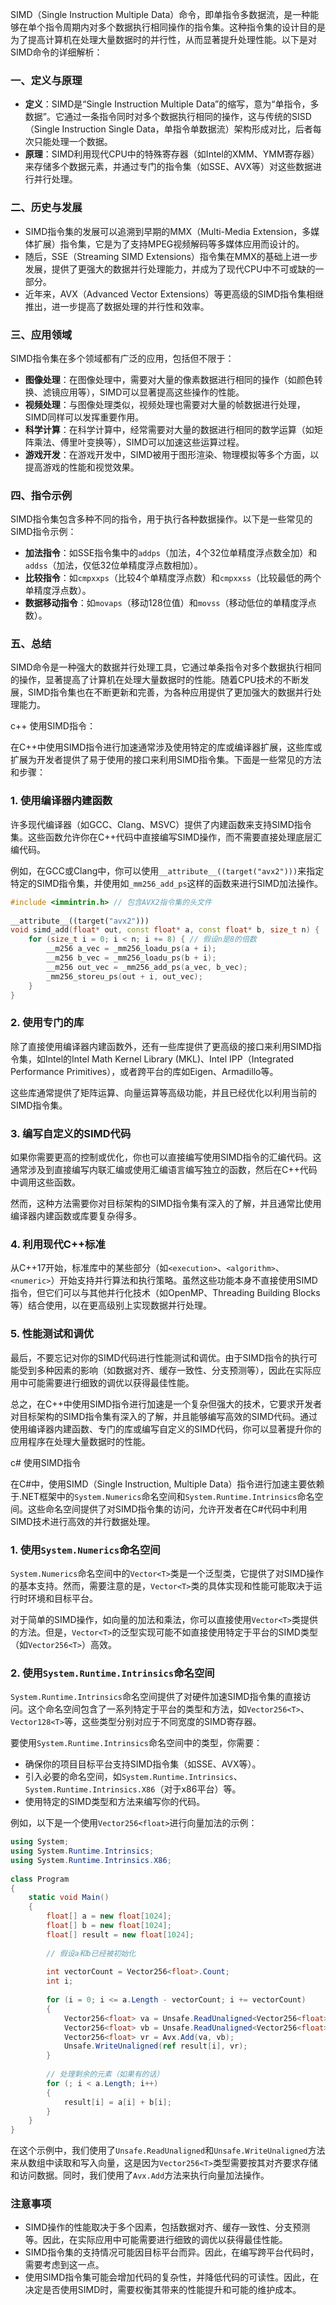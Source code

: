 SIMD（Single Instruction Multiple Data）命令，即单指令多数据流，是一种能够在单个指令周期内对多个数据执行相同操作的指令集。这种指令集的设计目的是为了提高计算机在处理大量数据时的并行性，从而显著提升处理性能。以下是对SIMD命令的详细解析：

### 一、定义与原理

- **定义**：SIMD是“Single Instruction Multiple Data”的缩写，意为“单指令，多数据”。它通过一条指令同时对多个数据执行相同的操作，这与传统的SISD（Single Instruction Single Data，单指令单数据流）架构形成对比，后者每次只能处理一个数据。
- **原理**：SIMD利用现代CPU中的特殊寄存器（如Intel的XMM、YMM寄存器）来存储多个数据元素，并通过专门的指令集（如SSE、AVX等）对这些数据进行并行处理。

### 二、历史与发展

- SIMD指令集的发展可以追溯到早期的MMX（Multi-Media Extension，多媒体扩展）指令集，它是为了支持MPEG视频解码等多媒体应用而设计的。
- 随后，SSE（Streaming SIMD Extensions）指令集在MMX的基础上进一步发展，提供了更强大的数据并行处理能力，并成为了现代CPU中不可或缺的一部分。
- 近年来，AVX（Advanced Vector Extensions）等更高级的SIMD指令集相继推出，进一步提高了数据处理的并行性和效率。

### 三、应用领域

SIMD指令集在多个领域都有广泛的应用，包括但不限于：

- **图像处理**：在图像处理中，需要对大量的像素数据进行相同的操作（如颜色转换、滤镜应用等），SIMD可以显著提高这些操作的性能。
- **视频处理**：与图像处理类似，视频处理也需要对大量的帧数据进行处理，SIMD同样可以发挥重要作用。
- **科学计算**：在科学计算中，经常需要对大量的数据进行相同的数学运算（如矩阵乘法、傅里叶变换等），SIMD可以加速这些运算过程。
- **游戏开发**：在游戏开发中，SIMD被用于图形渲染、物理模拟等多个方面，以提高游戏的性能和视觉效果。

### 四、指令示例

SIMD指令集包含多种不同的指令，用于执行各种数据操作。以下是一些常见的SIMD指令示例：

- **加法指令**：如SSE指令集中的`addps`（加法，4个32位单精度浮点数全加）和`addss`（加法，仅低32位单精度浮点数相加）。
- **比较指令**：如`cmpxxps`（比较4个单精度浮点数）和`cmpxxss`（比较最低的两个单精度浮点数）。
- **数据移动指令**：如`movaps`（移动128位值）和`movss`（移动低位的单精度浮点数）。

### 五、总结

SIMD命令是一种强大的数据并行处理工具，它通过单条指令对多个数据执行相同的操作，显著提高了计算机在处理大量数据时的性能。随着CPU技术的不断发展，SIMD指令集也在不断更新和完善，为各种应用提供了更加强大的数据并行处理能力。



c++ 使用SIMD指令：

在C++中使用SIMD指令进行加速通常涉及使用特定的库或编译器扩展，这些库或扩展为开发者提供了易于使用的接口来利用SIMD指令集。下面是一些常见的方法和步骤：

### 1. 使用编译器内建函数

许多现代编译器（如GCC、Clang、MSVC）提供了内建函数来支持SIMD指令集。这些函数允许你在C++代码中直接编写SIMD操作，而不需要直接处理底层汇编代码。

例如，在GCC或Clang中，你可以使用`__attribute__((target("avx2")))`来指定特定的SIMD指令集，并使用如`_mm256_add_ps`这样的函数来进行SIMD加法操作。

```cpp
#include <immintrin.h> // 包含AVX2指令集的头文件  
  
__attribute__((target("avx2")))  
void simd_add(float* out, const float* a, const float* b, size_t n) {  
    for (size_t i = 0; i < n; i += 8) { // 假设n是8的倍数  
        __m256 a_vec = _mm256_loadu_ps(a + i);  
        __m256 b_vec = _mm256_loadu_ps(b + i);  
        __m256 out_vec = _mm256_add_ps(a_vec, b_vec);  
        _mm256_storeu_ps(out + i, out_vec);  
    }  
}
```

### 2. 使用专门的库

除了直接使用编译器内建函数外，还有一些库提供了更高级的接口来利用SIMD指令集，如Intel的Intel Math Kernel Library (MKL)、Intel IPP（Integrated Performance Primitives），或者跨平台的库如Eigen、Armadillo等。

这些库通常提供了矩阵运算、向量运算等高级功能，并且已经优化以利用当前的SIMD指令集。

### 3. 编写自定义的SIMD代码

如果你需要更高的控制或优化，你也可以直接编写使用SIMD指令的汇编代码。这通常涉及到直接编写内联汇编或使用汇编语言编写独立的函数，然后在C++代码中调用这些函数。

然而，这种方法需要你对目标架构的SIMD指令集有深入的了解，并且通常比使用编译器内建函数或库要复杂得多。

### 4. 利用现代C++标准

从C++17开始，标准库中的某些部分（如`<execution>`、`<algorithm>`、`<numeric>`）开始支持并行算法和执行策略。虽然这些功能本身不直接使用SIMD指令，但它们可以与其他并行化技术（如OpenMP、Threading Building Blocks等）结合使用，以在更高级别上实现数据并行处理。

### 5. 性能测试和调优

最后，不要忘记对你的SIMD代码进行性能测试和调优。由于SIMD指令的执行可能受到多种因素的影响（如数据对齐、缓存一致性、分支预测等），因此在实际应用中可能需要进行细致的调优以获得最佳性能。

总之，在C++中使用SIMD指令进行加速是一个复杂但强大的技术，它要求开发者对目标架构的SIMD指令集有深入的了解，并且能够编写高效的SIMD代码。通过使用编译器内建函数、专门的库或编写自定义的SIMD代码，你可以显著提升你的应用程序在处理大量数据时的性能。

c# 使用SIMD指令

在C#中，使用SIMD（Single Instruction, Multiple Data）指令进行加速主要依赖于.NET框架中的`System.Numerics`命名空间和`System.Runtime.Intrinsics`命名空间。这些命名空间提供了对SIMD指令集的访问，允许开发者在C#代码中利用SIMD技术进行高效的并行数据处理。

### 1. 使用`System.Numerics`命名空间

`System.Numerics`命名空间中的`Vector<T>`类是一个泛型类，它提供了对SIMD操作的基本支持。然而，需要注意的是，`Vector<T>`类的具体实现和性能可能取决于运行时环境和目标平台。

对于简单的SIMD操作，如向量的加法和乘法，你可以直接使用`Vector<T>`类提供的方法。但是，`Vector<T>`的泛型实现可能不如直接使用特定于平台的SIMD类型（如`Vector256<T>`）高效。

### 2. 使用`System.Runtime.Intrinsics`命名空间

`System.Runtime.Intrinsics`命名空间提供了对硬件加速SIMD指令集的直接访问。这个命名空间包含了一系列特定于平台的类型和方法，如`Vector256<T>`、`Vector128<T>`等，这些类型分别对应于不同宽度的SIMD寄存器。

要使用`System.Runtime.Intrinsics`命名空间中的类型，你需要：

- 确保你的项目目标平台支持SIMD指令集（如SSE、AVX等）。
- 引入必要的命名空间，如`System.Runtime.Intrinsics`、`System.Runtime.Intrinsics.X86`（对于x86平台）等。
- 使用特定的SIMD类型和方法来编写你的代码。

例如，以下是一个使用`Vector256<float>`进行向量加法的示例：

```csharp
using System;  
using System.Runtime.Intrinsics;  
using System.Runtime.Intrinsics.X86;  
  
class Program  
{  
    static void Main()  
    {  
        float[] a = new float[1024];  
        float[] b = new float[1024];  
        float[] result = new float[1024];  
  
        // 假设a和b已经被初始化  
  
        int vectorCount = Vector256<float>.Count;  
        int i;  
  
        for (i = 0; i <= a.Length - vectorCount; i += vectorCount)  
        {  
            Vector256<float> va = Unsafe.ReadUnaligned<Vector256<float>>(ref a[i]);  
            Vector256<float> vb = Unsafe.ReadUnaligned<Vector256<float>>(ref b[i]);  
            Vector256<float> vr = Avx.Add(va, vb);  
            Unsafe.WriteUnaligned(ref result[i], vr);  
        }  
  
        // 处理剩余的元素（如果有的话）  
        for (; i < a.Length; i++)  
        {  
            result[i] = a[i] + b[i];  
        }  
    }  
}
```

在这个示例中，我们使用了`Unsafe.ReadUnaligned`和`Unsafe.WriteUnaligned`方法来从数组中读取和写入向量，这是因为`Vector256<T>`类型需要按其对齐要求存储和访问数据。同时，我们使用了`Avx.Add`方法来执行向量加法操作。

### 注意事项

- SIMD操作的性能取决于多个因素，包括数据对齐、缓存一致性、分支预测等。因此，在实际应用中可能需要进行细致的调优以获得最佳性能。
- SIMD指令集的支持情况可能因目标平台而异。因此，在编写跨平台代码时，需要考虑到这一点。
- 使用SIMD指令集可能会增加代码的复杂性，并降低代码的可读性。因此，在决定是否使用SIMD时，需要权衡其带来的性能提升和可能的维护成本。



